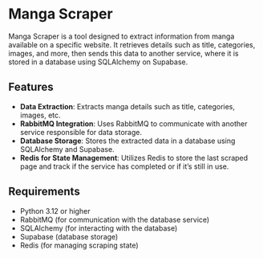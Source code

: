 # Manga Scraper

Manga Scraper is a tool designed to extract information from manga available on a specific website. It retrieves details such as title, categories, images, and more, then sends this data to another service, where it is stored in a database using SQLAlchemy on Supabase.

## Features

- **Data Extraction**: Extracts manga details such as title, categories, images, etc.
- **RabbitMQ Integration**: Uses RabbitMQ to communicate with another service responsible for data storage.
- **Database Storage**: Stores the extracted data in a database using SQLAlchemy and Supabase.
- **Redis for State Management**: Utilizes Redis to store the last scraped page and track if the service has completed or if it’s still in use.

## Requirements

- Python 3.12 or higher
- RabbitMQ (for communication with the database service)
- SQLAlchemy (for interacting with the database)
- Supabase (database storage)
- Redis (for managing scraping state)
